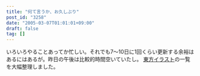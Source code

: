```yaml
---
title: "何て言うか、お久しぶり"
post_id: "3258"
date: "2005-03-07T01:01:01+09:00"
draft: false
tag: []
---
```



いろいろやることあってか忙しい。それでも7～10日に1回くらい更新する余裕はあるにはあるが。昨日の午後は比較的時間空いていたし。 [東方イラスト](/category/products/illustration?tag=touhou)の一覧を大幅整理しました。

